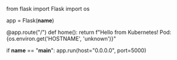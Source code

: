 from flask import Flask
import os

app = Flask(__name__)

@app.route("/")
def home():
    return f"Hello from Kubernetes! Pod: {os.environ.get('HOSTNAME', 'unknown')}"

if __name__ == "__main__":
    app.run(host="0.0.0.0", port=5000)

